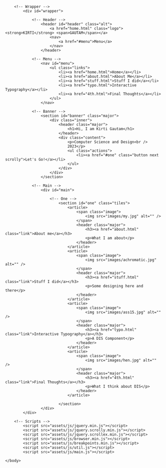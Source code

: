 <!DOCTYPE HTML>
<!--
	Forty by HTML5 UP
	html5up.net | @ajlkn
	Free for personal and commercial use under the CCA 3.0 license (html5up.net/license)
-->
<html>
	<head>
		<title>KIRTI GAUTAM</title>
		<meta charset="utf-8" />
		<meta name="viewport" content="width=device-width, initial-scale=1, user-scalable=no" />
		<link rel="stylesheet" href="assets/css/main.css" />
		<noscript><link rel="stylesheet" href="assets/css/noscript.css" /></noscript>
	</head>
	<body class="is-preload">

		<!-- Wrapper -->
			<div id="wrapper">

				<!-- Header -->
					<header id="header" class="alt">
						<a href="home.html" class="logo"><strong>KIRTI</strong> <span>GAUTAM</span></a>
						<nav>
							<a href="#menu">Menu</a>
						</nav>
					</header>

				<!-- Menu -->
					<nav id="menu">
						<ul class="links">
							<li><a href="home.html">Home</a></li>
							<li><a href="about.html">About Me</a></li>
							<li><a href="stuff.html">Stuff I did</a></li>
							<li><a href="typo.html">Interactive Typography</a></li>
							<li><a href="4th.html">Final Thoughts</a></li>
						</ul>
					</nav>

				<!-- Banner -->
					<section id="banner" class="major">
						<div class="inner">
							<header class="major">
								<h1>Hi, I am Kirti Gautam</h1>
							</header>
							<div class="content">
								<p>Computer Science and Design<br />
								2023</p>
								<ul class="actions">
									<li><a href="#one" class="button next scrolly">Let's Go!</a></li>
								</ul>
							</div>
						</div>
					</section>

				<!-- Main -->
					<div id="main">

						<!-- One -->
							<section id="one" class="tiles">
								<article>
									<span class="image">
										<img src="images/my.jpg" alt="" />
									</span>
									<header class="major">
										<h3><a href="about.html" class="link">About me</a></h3>
										<p>What I am about</p>
									</header>
								</article>
								<article>
									<span class="image">
										<img src="images/achromatic.jpg" alt="" />
									</span>
									<header class="major">
										<h3><a href="stuff.html" class="link">Stuff I did</a></h3>
										<p>Some designing here and there</p>
									</header>
								</article>
								<article>
									<span class="image">
										<img src="images/ass15.jpg" alt="" />
									</span>
									<header class="major">
										<h3><a href="typo.html" class="link">Interactive Typography</a></h3>
										<p>A DIS Component</p>
									</header>
								</article>
								<article>
									<span class="image">
										<img src="images/hen.jpg" alt="" />
									</span>
									<header class="major">
										<h3><a href="4th.html" class="link">Final Thoughts</a></h3>
										<p>What I think about DIS</p>
									</header>
								</article>
								
							</section>
					</div>
			</div>

		<!-- Scripts -->
			<script src="assets/js/jquery.min.js"></script>
			<script src="assets/js/jquery.scrolly.min.js"></script>
			<script src="assets/js/jquery.scrollex.min.js"></script>
			<script src="assets/js/browser.min.js"></script>
			<script src="assets/js/breakpoints.min.js"></script>
			<script src="assets/js/util.js"></script>
			<script src="assets/js/main.js"></script>

	</body>
</html>
